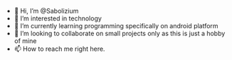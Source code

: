 - 👋 Hi, I’m @Sabolizium
- 👀 I’m interested in technology
- 🌱 I’m currently learning programming specifically on android platform
- 💞️ I’m looking to collaborate on small projects only as this is just a hobby of mine
- 📫 How to reach me right here.

<!---
Sabolizium/Sabolizium is a ✨ special ✨ repository because its `README.md` (this file) appears on your GitHub profile.
You can click the Preview link to take a look at your changes.
--->
